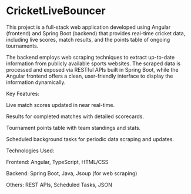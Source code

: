 # CricketLiveBouncer

This project is a full-stack web application developed using Angular (frontend) and Spring Boot (backend) that provides real-time cricket data, including live scores, match results, and the points table of ongoing tournaments.

The backend employs web scraping techniques to extract up-to-date information from publicly available sports websites. The scraped data is processed and exposed via RESTful APIs built in Spring Boot, while the Angular frontend offers a clean, user-friendly interface to display the information dynamically.

Key Features:

Live match scores updated in near real-time.

Results for completed matches with detailed scorecards.

Tournament points table with team standings and stats.

Scheduled background tasks for periodic data scraping and updates.

Technologies Used:

Frontend: Angular, TypeScript, HTML/CSS

Backend: Spring Boot, Java, Jsoup (for web scraping)

Others: REST APIs, Scheduled Tasks, JSON

